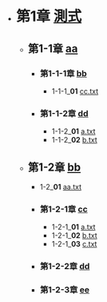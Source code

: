 - # 第1章 [測式](測式)
    - ## 第1-1章 [aa](測式/aa)
        - ### 第1-1-1章 [bb](測式/aa/bb)
            - 1-1-1_**01** [cc.txt](測式/aa/bb/cc.txt)
        - ### 第1-1-2章 [dd](測式/aa/dd)
            - 1-1-2_**01** [a.txt](測式/aa/dd/a.txt)
            - 1-1-2_**02** [b.txt](測式/aa/dd/b.txt)
    - ## 第1-2章 [bb](測式/bb)
        - 1-2_**01** [aa.txt](測式/bb/aa.txt)
        - ### 第1-2-1章 [cc](測式/bb/cc)
            - 1-2-1_**01** [a.txt](測式/bb/cc/a.txt)
            - 1-2-1_**02** [b.txt](測式/bb/cc/b.txt)
            - 1-2-1_**03** [c.txt](測式/bb/cc/c.txt)
        - ### 第1-2-2章 [dd](測式/bb/dd)
        - ### 第1-2-3章 [ee](測式/bb/ee)
